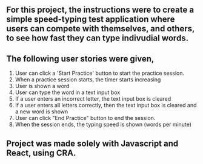 ## For this project, the instructions were to create a simple speed-typing test application where users can compete with themselves, and others, to see how fast they can type indivudial words.

## The following user stories were given,

1. User can click a 'Start Practice' button to start the practice session.
2. When a practice session starts, the timer starts increasing
3. User is shown a word
4. User can type the word in a text input box
5. If a user enters an incorrect letter, the text input box is cleared
6. If a user enters all letters correctly, then the text input box is cleared and a new word is shown
7. User can click "End Practice" button to end the session.
8. When the session ends, the typing speed is shown (words per minute)

## Project was made solely with Javascript and React, using CRA.
